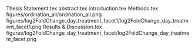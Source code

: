 Thesis Statement.tex
abstract.tex
introduction.tex
Methods.tex
figures/ordination_all/ordination_all.png
figures/log2FoldChange_day_treatment_facet1/log2FoldChange_day_treatment_facet1.png
Results & Discussion.tex
figures/log2FoldChange_day_treatment_facet/log2FoldChange_day_treatment_facet.png
